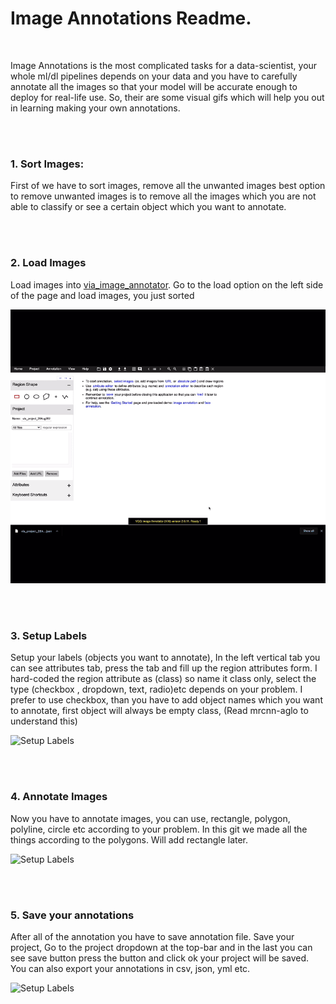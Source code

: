 # Image Annotations Readme.
<br>

Image Annotations is the most complicated tasks for a data-scientist, your whole ml/dl pipelines depends on your data and you have to carefully annotate all the images so that your model will be accurate enough to deploy for real-life use. So, their are some visual gifs which will help you out in learning making your own annotations.

<br> <br>

### 1. Sort Images:
First of we have to sort images, remove all the unwanted images best option to remove unwanted images is to remove all the images which you are not able to classify or see a certain object which you want to annotate. 

<br> <br>


### 2. Load Images
Load images into [via_image_annotator](image_annotator.html). Go to the load option on the left side of the page and load images, you just sorted

![Load Images](./videos/add_images.gif)

<br> <br>

### 3. Setup Labels

Setup your labels (objects you want to annotate), In the left vertical tab you can see attributes tab, press the tab and fill up the region attributes form.  I hard-coded the region attribute as (class) so name it class only, select the type (checkbox , dropdown, text, radio)etc depends on your problem. I prefer to use checkbox, than you have to add object names which you want to annotate, first object will always be empty class, (Read mrcnn-aglo to understand this)

![Setup Labels](./videos/setting_up_labels.gif)

<br> <br>

### 4. Annotate Images

Now you have to annotate images, you can use, rectangle, polygon, polyline, circle etc according to your problem. In this git we made all the things according to the polygons. Will add rectangle later.

![Setup Labels](./videos/annotations.gif)

<br> <br>

### 5. Save your annotations

After all of the annotation you have to save annotation file. Save your project, Go to the project dropdown at the top-bar and in the last you can see save button press the button and click ok your project will be saved. You can also export your annotations in csv, json, yml etc.

![Setup Labels](./videos/saving_annotations.gif)